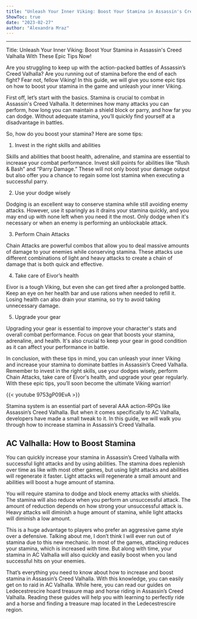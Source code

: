 ```yaml
---
title: "Unleash Your Inner Viking: Boost Your Stamina in Assassin's Creed Valhalla With These Epic Tips Now!"
ShowToc: true 
date: "2023-02-27"
author: "Alexandra Mraz"
---
```

*****
Title: Unleash Your Inner Viking: Boost Your Stamina in Assassin's Creed Valhalla With These Epic Tips Now!

Are you struggling to keep up with the action-packed battles of Assassin’s Creed Valhalla? Are you running out of stamina before the end of each fight? Fear not, fellow Viking! In this guide, we will give you some epic tips on how to boost your stamina in the game and unleash your inner Viking. 

First off, let’s start with the basics. Stamina is crucial to combat in Assassin's Creed Valhalla. It determines how many attacks you can perform, how long you can maintain a shield block or parry, and how far you can dodge. Without adequate stamina, you’ll quickly find yourself at a disadvantage in battles. 

So, how do you boost your stamina? Here are some tips:

1. Invest in the right skills and abilities 

Skills and abilities that boost health, adrenaline, and stamina are essential to increase your combat performance. Invest skill points for abilities like “Rush & Bash” and “Parry Damage.” These will not only boost your damage output but also offer you a chance to regain some lost stamina when executing a successful parry. 

2. Use your dodge wisely 

Dodging is an excellent way to conserve stamina while still avoiding enemy attacks. However, use it sparingly as it drains your stamina quickly, and you may end up with none left when you need it the most. Only dodge when it's necessary or when an enemy is performing an unblockable attack. 

3. Perform Chain Attacks 

Chain Attacks are powerful combos that allow you to deal massive amounts of damage to your enemies while conserving stamina. These attacks use different combinations of light and heavy attacks to create a chain of damage that is both quick and effective. 

4. Take care of Eivor’s health 

Eivor is a tough Viking, but even she can get tired after a prolonged battle. Keep an eye on her health bar and use rations when needed to refill it. Losing health can also drain your stamina, so try to avoid taking unnecessary damage. 

5. Upgrade your gear 

Upgrading your gear is essential to improve your character's stats and overall combat performance. Focus on gear that boosts your stamina, adrenaline, and health. It's also crucial to keep your gear in good condition as it can affect your performance in battle. 

In conclusion, with these tips in mind, you can unleash your inner Viking and increase your stamina to dominate battles in Assassin’s Creed Valhalla. Remember to invest in the right skills, use your dodges wisely, perform Chain Attacks, take care of Eivor's health, and upgrade your gear regularly. With these epic tips, you’ll soon become the ultimate Viking warrior!

{{< youtube 9753gP09EvA >}} 



Stamina system is an essential part of several AAA action-RPGs like Assassin’s Creed Valhalla. But when it comes specifically to AC Valhalla, developers have made a small tweak to it. In this guide, we will walk you through how to increase stamina in Assassin’s Creed Valhalla.
 
## AC Valhalla: How to Boost Stamina
 

 
You can quickly increase your stamina in Assassin’s Creed Valhalla with successful light attacks and by using abilities. The stamina does replenish over time as like with most other games, but using light attacks and abilities will regenerate it faster. Light attacks will regenerate a small amount and abilities will boost a huge amount of stamina.
 
You will require stamina to dodge and block enemy attacks with shields. The stamina will also reduce when you perform an unsuccessful attack. The amount of reduction depends on how strong your unsuccessful attack is. Heavy attacks will diminish a huge amount of stamina, while light attacks will diminish a low amount.
 
This is a huge advantage to players who prefer an aggressive game style over a defensive. Talking about me, I don’t think I will ever run out of stamina due to this new mechanic. In most of the games, attacking reduces your stamina, which is increased with time. But along with time, your stamina in AC Valhalla will also quickly and easily boost when you land successful hits on your enemies.
 
That’s everything you need to know about how to increase and boost stamina in Assassin’s Creed Valhalla. With this knowledge, you can easily get on to raid in AC Valhalla. While here, you can read our guides on Ledecestrescire hoard treasure map and horse riding in Assassin’s Creed Valhalla. Reading these guides will help you with learning to perfectly ride and a horse and finding a treasure map located in the Ledecestrescire region.




